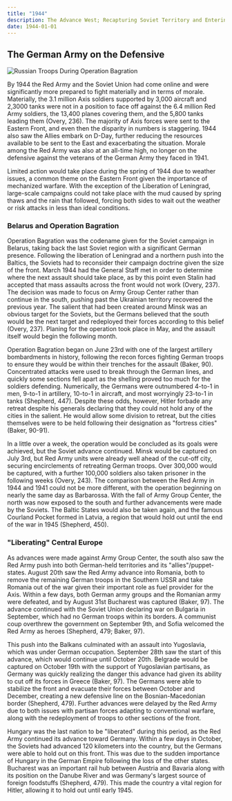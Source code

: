 ```yaml
---
title: "1944"
description: The Advance West; Recapturing Soviet Territory and Entering Central Europe
date: 1944-01-01
---
```


## The German Army on the Defensive

![Russian Troops During Operation Bagration](http://www.warhistoryonline.com/wp-content/uploads/2018/09/v-vg-jrku41yuf2yo2zv_ex8klpwf7okq1shltx4l1c-741x485.jpg)

By 1944 the Red Army and the Soviet Union had come online and were significantly more prepared to fight materially and in terms of morale. Materially, the 3.1 million Axis soldiers supported by 3,000 aircraft and 2,3000 tanks were not in a position to face off against the 6.4 million Red Army soldiers, the 13,400 planes covering them, and the 5,800 tanks leading them (Overy, 236). The majority of Axis forces were sent to the Eastern Front, and even then the disparity in numbers is staggering. 1944 also saw the Allies embark on D-Day, further reducing the resources available to be sent to the East and exacerbating the situation. Morale among the Red Army was also at an all-time high, no longer on the defensive against the veterans of the German Army they faced in 1941. 

Limited action would take place during the spring of 1944 due to weather issues, a common theme on the Eastern Front given the importance of mechanized warfare. With the exception of the Liberation of Leningrad, large-scale campaigns could not take place with the mud caused by spring thaws and the rain that followed, forcing both sides to wait out the weather or risk attacks in less than ideal conditions.

### Belarus and Operation Bagration

Operation Bagration was the codename given for the Soviet campaign in Belarus, taking back the last Soviet region with a significant German presence. Following the liberation of Leningrad and a northern push into the Baltics, the Soviets had to reconsider their campaign doctrine given the size of the front. March 1944 had the General Staff met in order to determine where the next assault should take place, as by this point even Stalin had accepted that mass assaults across the front would not work (Overy, 237). The decision was made to focus on Army Group Center rather than continue in the south, pushing past the Ukrainian territory recovered the previous year. The salient that had been created around Minsk was an obvious target for the Soviets, but the Germans believed that the south would be the next target and redeployed their forces according to this belief (Overy, 237). Planing for the operation took place in May, and the assault itself would begin the following month.

Operation Bagration began on June 23rd with one of the largest artillery bombardments in history, following the recon forces fighting German troops to ensure they would be within their trenches for the assault (Baker, 90). Concentrated attacks were used to break through the German lines, and quickly some sections fell apart as the shelling proved too much for the soldiers defending. Numerically, the Germans were outnumbered 4-to-1 in men, 9-to-1 in artillery, 10-to-1 in aircraft, and most worryingly 23-to-1 in tanks (Shepherd, 447). Despite these odds, however, Hitler forbade any retreat despite his generals declaring that they could not hold any of the cities in the salient. He would allow some division to retreat, but the cities themselves were to be held following their designation as "fortress cities" (Baker, 90-91).

In a little over a week, the operation would be concluded as its goals were achieved, but the Soviet advance continued. Minsk would be captured on July 3rd, but Red Army units were already well ahead of the cut-off city, securing encirclements of retreating German troops. Over 300,000 would be captured, with a further 100,000 soldiers also taken prisoner in the following weeks (Overy, 243). The comparison between the Red Army in 1944 and 1941 could not be more different, with the operation beginning on nearly the same day as Barbarossa. With the fall of Army Group Center, the north was now exposed to the south and further advancements were made by the Soviets. The Baltic States would also be taken again, and the famous Courland Pocket formed in Latvia, a region that would hold out until the end of the war in 1945 (Shepherd, 450).

### "Liberating" Central Europe

As advances were made against Army Group Center, the south also saw the Red Army push into both German-held territories and its "allies"/puppet-states. August 20th saw the Red Army advance into Romania, both to remove the remaining German troops in the Southern USSR and take Romania out of the war given their important role as fuel provider for the Axis. Within a few days, both German army groups and the Romanian army were defeated, and by August 31st Bucharest was captured (Baker, 97). The advance continued with the Soviet Union declaring war on Bulgaria in September, which had no German troops within its borders. A communist coup overthrew the government on September 9th, and Sofia welcomed the Red Army as heroes (Shepherd, 479; Baker, 97). 

This push into the Balkans culminated with an assault into Yugoslavia, which was under German occupation. September 28th saw the start of this advance, which would continue until October 20th. Belgrade would be captured on October 19th with the support of Yugoslavian partisans, as Germany was quickly realizing the danger this advance had given its ability to cut off its forces in Greece (Baker, 97). The Germans were able to stabilize the front and evacuate their forces between October and December, creating a new defensive line on the Bosnian-Macedonian border (Shepherd, 479). Further advances were delayed by the Red Army due to both issues with partisan forces adapting to conventional warfare, along with the redeployment of troops to other sections of the front.

Hungary was the last nation to be "liberated" during this period, as the Red Army continued its advance toward Germany. Within a few days in October, the Soviets had advanced 120 kilometers into the country, but the Germans were able to hold out on this front. This was due to the sudden importance of Hungary in the German Empire following the loss of the other states. Bucharest was an important rail hub between Austria and Bavaria along with its position on the Danube River and was Germany's largest source of foreign foodstuffs (Shepherd, 479). This made the country a vital region for Hitler, allowing it to hold out until early 1945.